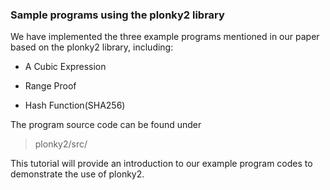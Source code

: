 ### Sample programs using the plonky2 library

We have implemented the three example programs mentioned in our paper based on the plonky2 library, including:

* A Cubic Expression

* Range Proof

* Hash Function(SHA256)

The program source code can be found under

> plonky2/src/

This tutorial will provide an introduction to our example program codes to demonstrate the use of plonky2.
